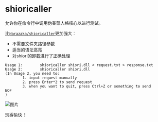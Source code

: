 # shioricaller  

允许你在命令行中调用伪春菜人格核心以进行测试。

比[`Narazaka/shioricaller`](https://github.com/Narazaka/shioricaller)更加强大：

- 不需要文件夹路径参数  
- 适当的语法高亮  
- 对shiori的卸载进行了正确处理  

```text
Usage 1:        shioricaller shiori.dll < request.txt > response.txt
Usage 2:        shioricaller shiori.dll
(In Usage 2, you need to:
        1. input request manually
        2. press Enter*2 to send request
        3. when you want to quit, press Ctrl+Z or something to send EOF
)
```

![图片](https://user-images.githubusercontent.com/31927825/221246672-a6af1d14-4e20-4270-b426-19aad7b3b6ec.png)


玩得愉快！  
